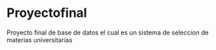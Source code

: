 # Proyectofinal
Proyecto final de base de datos el cual es un sistema de seleccion de materias universitarias
